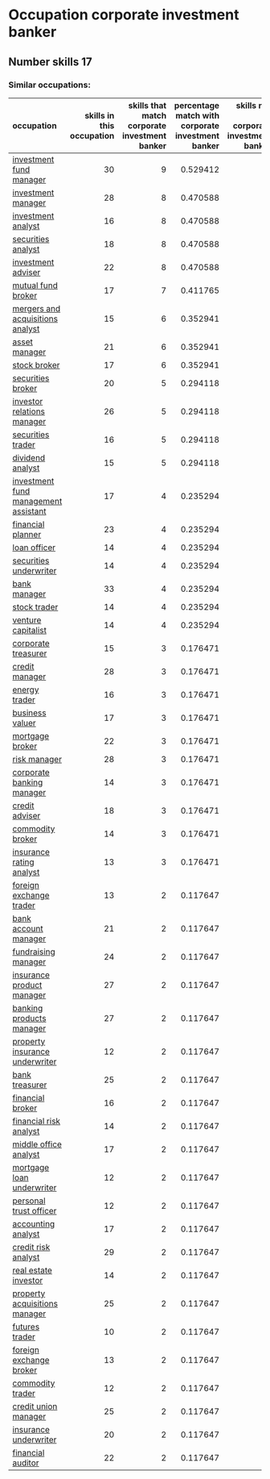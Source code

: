 # Occupation corporate investment banker
## Number skills 17
### Similar occupations:
| occupation                                                                      |   skills in this occupation |   skills that match corporate investment banker |   percentage match with corporate investment banker |   skills not in corporate investment banker |
|:--------------------------------------------------------------------------------|----------------------------:|------------------------------------------------:|----------------------------------------------------:|--------------------------------------------:|
| [investment fund manager](investment_fund_manager.md)                           |                          30 |                                               9 |                                            0.529412 |                                          21 |
| [investment manager](investment_manager.md)                                     |                          28 |                                               8 |                                            0.470588 |                                          20 |
| [investment analyst](investment_analyst.md)                                     |                          16 |                                               8 |                                            0.470588 |                                           8 |
| [securities analyst](securities_analyst.md)                                     |                          18 |                                               8 |                                            0.470588 |                                          10 |
| [investment adviser](investment_adviser.md)                                     |                          22 |                                               8 |                                            0.470588 |                                          14 |
| [mutual fund broker](mutual_fund_broker.md)                                     |                          17 |                                               7 |                                            0.411765 |                                          10 |
| [mergers and acquisitions analyst](mergers_and_acquisitions_analyst.md)         |                          15 |                                               6 |                                            0.352941 |                                           9 |
| [asset manager](asset_manager.md)                                               |                          21 |                                               6 |                                            0.352941 |                                          15 |
| [stock broker](stock_broker.md)                                                 |                          17 |                                               6 |                                            0.352941 |                                          11 |
| [securities broker](securities_broker.md)                                       |                          20 |                                               5 |                                            0.294118 |                                          15 |
| [investor relations manager](investor_relations_manager.md)                     |                          26 |                                               5 |                                            0.294118 |                                          21 |
| [securities trader](securities_trader.md)                                       |                          16 |                                               5 |                                            0.294118 |                                          11 |
| [dividend analyst](dividend_analyst.md)                                         |                          15 |                                               5 |                                            0.294118 |                                          10 |
| [investment fund management assistant](investment_fund_management_assistant.md) |                          17 |                                               4 |                                            0.235294 |                                          13 |
| [financial planner](financial_planner.md)                                       |                          23 |                                               4 |                                            0.235294 |                                          19 |
| [loan officer](loan_officer.md)                                                 |                          14 |                                               4 |                                            0.235294 |                                          10 |
| [securities underwriter](securities_underwriter.md)                             |                          14 |                                               4 |                                            0.235294 |                                          10 |
| [bank manager](bank_manager.md)                                                 |                          33 |                                               4 |                                            0.235294 |                                          29 |
| [stock trader](stock_trader.md)                                                 |                          14 |                                               4 |                                            0.235294 |                                          10 |
| [venture capitalist](venture_capitalist.md)                                     |                          14 |                                               4 |                                            0.235294 |                                          10 |
| [corporate treasurer](corporate_treasurer.md)                                   |                          15 |                                               3 |                                            0.176471 |                                          12 |
| [credit manager](credit_manager.md)                                             |                          28 |                                               3 |                                            0.176471 |                                          25 |
| [energy trader](energy_trader.md)                                               |                          16 |                                               3 |                                            0.176471 |                                          13 |
| [business valuer](business_valuer.md)                                           |                          17 |                                               3 |                                            0.176471 |                                          14 |
| [mortgage broker](mortgage_broker.md)                                           |                          22 |                                               3 |                                            0.176471 |                                          19 |
| [risk manager](risk_manager.md)                                                 |                          28 |                                               3 |                                            0.176471 |                                          25 |
| [corporate banking manager](corporate_banking_manager.md)                       |                          14 |                                               3 |                                            0.176471 |                                          11 |
| [credit adviser](credit_adviser.md)                                             |                          18 |                                               3 |                                            0.176471 |                                          15 |
| [commodity broker](commodity_broker.md)                                         |                          14 |                                               3 |                                            0.176471 |                                          11 |
| [insurance rating analyst](insurance_rating_analyst.md)                         |                          13 |                                               3 |                                            0.176471 |                                          10 |
| [foreign exchange trader](foreign_exchange_trader.md)                           |                          13 |                                               2 |                                            0.117647 |                                          11 |
| [bank account manager](bank_account_manager.md)                                 |                          21 |                                               2 |                                            0.117647 |                                          19 |
| [fundraising manager](fundraising_manager.md)                                   |                          24 |                                               2 |                                            0.117647 |                                          22 |
| [insurance product manager](insurance_product_manager.md)                       |                          27 |                                               2 |                                            0.117647 |                                          25 |
| [banking products manager](banking_products_manager.md)                         |                          27 |                                               2 |                                            0.117647 |                                          25 |
| [property insurance underwriter](property_insurance_underwriter.md)             |                          12 |                                               2 |                                            0.117647 |                                          10 |
| [bank treasurer](bank_treasurer.md)                                             |                          25 |                                               2 |                                            0.117647 |                                          23 |
| [financial broker](financial_broker.md)                                         |                          16 |                                               2 |                                            0.117647 |                                          14 |
| [financial risk analyst](financial_risk_analyst.md)                             |                          14 |                                               2 |                                            0.117647 |                                          12 |
| [middle office analyst](middle_office_analyst.md)                               |                          17 |                                               2 |                                            0.117647 |                                          15 |
| [mortgage loan underwriter](mortgage_loan_underwriter.md)                       |                          12 |                                               2 |                                            0.117647 |                                          10 |
| [personal trust officer](personal_trust_officer.md)                             |                          12 |                                               2 |                                            0.117647 |                                          10 |
| [accounting analyst](accounting_analyst.md)                                     |                          17 |                                               2 |                                            0.117647 |                                          15 |
| [credit risk analyst](credit_risk_analyst.md)                                   |                          29 |                                               2 |                                            0.117647 |                                          27 |
| [real estate investor](real_estate_investor.md)                                 |                          14 |                                               2 |                                            0.117647 |                                          12 |
| [property acquisitions manager](property_acquisitions_manager.md)               |                          25 |                                               2 |                                            0.117647 |                                          23 |
| [futures trader](futures_trader.md)                                             |                          10 |                                               2 |                                            0.117647 |                                           8 |
| [foreign exchange broker](foreign_exchange_broker.md)                           |                          13 |                                               2 |                                            0.117647 |                                          11 |
| [commodity trader](commodity_trader.md)                                         |                          12 |                                               2 |                                            0.117647 |                                          10 |
| [credit union manager](credit_union_manager.md)                                 |                          25 |                                               2 |                                            0.117647 |                                          23 |
| [insurance underwriter](insurance_underwriter.md)                               |                          20 |                                               2 |                                            0.117647 |                                          18 |
| [financial auditor](financial_auditor.md)                                       |                          22 |                                               2 |                                            0.117647 |                                          20 |
